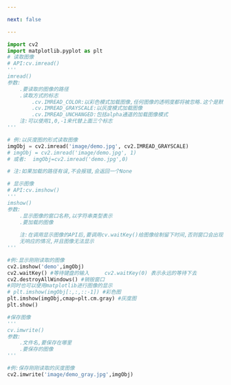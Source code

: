 ```yaml
---

next: false

---
```




<BlogInfo id="1024" title="3.图像的IO操作" author="白日梦想猿" pv=0 read_times=0 pre_cost_time="0分49秒" category="图像处理" tag_list="['图像处理']" create_time="2021.08.09 09:30:31" update_time="2021.08.09 09:58:49" />

```python
import cv2
import matplotlib.pyplot as plt
# 读取图像
# API:cv.imread()
'''
imread()
参数:
    .要读取的图像的路径
    .读取方式的标志
        .cv.IMREAD_COLOR:以彩色模式加载图像,任何图像的透明度都将被忽略.这个是默认参数值
        .cv.IMREAD_GRAYSCALE:以灰度模式加载图像
        .cv.IMREAD_UNCHANGED:包括alpha通道的加载图像模式
    注:可以使用1,0,-1来代替上面三个标志
'''

# 例:以灰度图的形式读取图像
imgObj = cv2.imread('image/demo.jpg', cv2.IMREAD_GRAYSCALE)
# imgObj = cv2.imread('image/demo.jpg', 1)
# 或者:  imgObj=cv2.imread('demo.jpg',0)

# 注:如果加载的路径有误,不会报错,会返回一个None

# 显示图像
# API:cv.imshow()
'''
imshow()
参数:
    .显示图像的窗口名称,以字符串类型表示
    .要加载的图像
    
    注:在调用显示图像的API后,要调用cv.waitKey()给图像绘制留下时间,否则窗口会出现
    无响应的情况,并且图像无法显示
'''

#例:显示刚刚读取的图像
cv2.imshow('demo',imgObj)
cv2.waitKey() #等待键盘的输入     cv2.waitKey(0) 表示永远的等待下去
cv2.destroyAllWindows() #销毁窗口
#同时也可以使用matplotlib进行图像的显示
# plt.imshow(imgObj[:,:,::-1]) #彩色图
plt.imshow(imgObj,cmap=plt.cm.gray) #灰度图
plt.show()

#保存图像
'''
cv.imwrite()
参数:
    .文件名,要保存在哪里
    .要保存的图像
'''

#例:保存刚刚读取的灰度图像
cv2.imwrite('image/demo_gray.jpg',imgObj)
```



<ActionBox />
